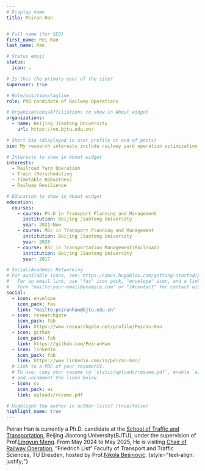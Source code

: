 ```yaml
---
# Display name
title: Peiran Han


# Full name (for SEO)
first_name: Pei Ran
last_name: Han

# Status emoji
status:
  icon: ☕️

# Is this the primary user of the site?
superuser: true

# Role/position/tagline
role: PhD candidate of Railway Operations

# Organizations/Affiliations to show in About widget
organizations:
  - name: Beijing Jiaotong University
    url: https://en.bjtu.edu.cn/

# Short bio (displayed in user profile at end of posts)
bio: My research interests include railway yard operation optimization, train (re)scheduling and timetable robustness/resilience.

# Interests to show in About widget
interests:
  - Railroad Yard Operation
  - Train (Re)scheduling
  - Timetable Robustness
  - Railway Resilience

# Education to show in About widget
education:
  courses:
    - course: Ph.D in Transport Planning and Management
      institution: Beijing Jiaotong University
      year: 2021-Now
    - course: MSc in Transport Planning and Management
      institution: Beijing Jiaotong University
      year: 2020
    - course: BSc in Transportation Management(Railroad)
      institution: Beijing Jiaotong University
      year: 2017

# Social/Academic Networking
# For available icons, see: https://docs.hugoblox.com/getting-started/page-builder/#icons
#   For an email link, use "fas" icon pack, "envelope" icon, and a link in the
#   form "mailto:your-email@example.com" or "/#contact" for contact widget.
social:
  - icon: envelope
    icon_pack: fas
    link: "mailto:peiranhan@bjtu.edu.cn"
  - icon: researchgate
    icon_pack: fab
    link: https://www.researchgate.net/profile/Peiran-Han
  - icon: github
    icon_pack: fab
    link: https://github.com/PeiranHan
  - icon: linkedin
    icon_pack: fab
    link: https://www.linkedin.com/in/peiran-han/
  # Link to a PDF of your resume/CV.
  # To use: copy your resume to `static/uploads/resume.pdf`, enable `ai` icons in `params.yaml`,
  # and uncomment the lines below.
  - icon: cv
    icon_pack: ai
    link: uploads/resume.pdf

# Highlight the author in author lists? (true/false)
highlight_name: true
---
```


Peiran Han is currently a Ph.D. candidate at the [School of Traffic and Transportation](http://en.trans.bjtu.edu.cn/index.html), Beijing Jiaotong University(BJTU), under the supervision of Prof.[Lingyun Meng](https://scholar.google.com.hk/citations?hl=zh-CN&user=nrMLNPMAAAAJ&view_op=list_works&sortby=pubdate). From May 2024 to May 2025, He is visiting [Chair of Railway Operation](https://tu-dresden.de/bu/verkehr/ibv/bahnsysteme), ”Friedrich List” Faculty of Transport and Traffic Sciences, TU Dresden, hosted by Prof.[Nikola Bešinović](https://scholar.google.com.hk/citations?hl=zh-CN&user=f0Fd-84AAAAJ).
{style="text-align: justify;"}
